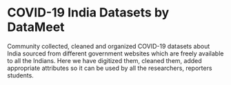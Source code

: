# COVID-19 India Datasets by DataMeet

Community collected, cleaned and organized COVID-19 datasets about India sourced from different government websites which are freely available to all the Indians. Here we have digitized them, cleaned them, added appropriate attributes so it can be used by all the researchers, reporters students. 

